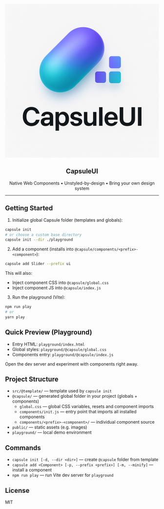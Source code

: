 <p align="center">
  <img src="./public/71d4e75e-f140-4533-b378-77c5b1587def.png" alt="CapsuleUI" width="560" />
</p>

<h2 align="center">CapsuleUI</h2>
<p align="center">
  Native Web Components • Unstyled-by-design • Bring your own design system
</p>

---

## Getting Started

1. Initialize global Capsule folder (templates and globals):

```bash
capsule init
# or choose a custom base directory
capsule init --dir ./playground
```

2. Add a component (installs into `@capsule/components/<prefix>-<component>`):

```bash
capsule add Slider --prefix ui
```

This will also:

- Inject component CSS into `@capsule/global.css`
- Inject component JS into `@capsule/index.js`

3. Run the playground (Vite):

```bash
npm run play
# or
yarn play
```

## Quick Preview (Playground)

- Entry HTML: `playground/index.html`
- Global styles: `playground/@capsule/global.css`
- Components entry: `playground/@capsule/index.js`

Open the dev server and experiment with components right away.

## Project Structure

- `src/@template/` — template used by `capsule init`
- `@capsule/` — generated global folder in your project (globals + components)
  - `global.css` — global CSS variables, resets and component imports
  - `components/init.js` — entry point that imports all installed components
  - `components/<prefix>-<component>/` — individual component source
- `public/` — static assets (e.g. images)
- `playground/` — local demo environment

## Commands

- `capsule init [-d, --dir <dir>]` — create `@capsule` folder from template
- `capsule add <Component> [-p, --prefix <prefix>] [-m, --minify]` — install a component
- `npm run play` — run Vite dev server for `playground`

## License

MIT

